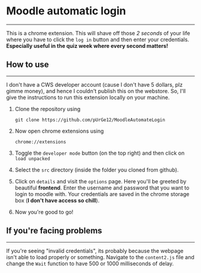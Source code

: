 # Moodle automatic login
---
This is a chrome extension. This will shave off those _2 seconds_ of your life where you have to click the `log in` button and then enter your credentials. **Especially useful in the quiz week where every second matters!**

## How to use
---
I don't have a CWS developer account (cause I don't have 5 dollars, plz gimme money), and hence I couldn't publish this on the webstore. So, I'll give the instructions to run this extension locally on your machine.

1. Clone the repository using

       git clone https://github.com/pUrGe12/MoodleAutomateLogin

2. Now open chrome extensions using

       chrome://extensions

3. Toggle the `developer mode` button (on the top right) and then click on `load unpacked`

4. Select the `src` directory (inside the folder you cloned from github).

5. Click on `details` and visit the `options` page. Here you'll be greeted by beautiful **frontend**. Enter the username and password that you want to login to moodle with. Your credentials are saved in the chrome storage box (**I don't have access so chill**).

6. Now you're good to go!

## If you're facing problems
---
If you're seeing "invalid credentials", its probably because the webpage isn't able to load properly or something. Navigate to the `content2.js` file and change the `Wait` function to have 500 or 1000 milliseconds of delay.
